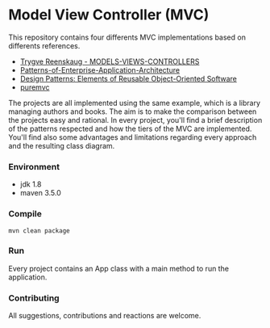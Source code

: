 
# Model View Controller (MVC)

This repository contains four differents MVC implementations based on differents references. 

* [Trygve Reenskaug - MODELS-VIEWS-CONTROLLERS](https://github.com/isabiq/mvc/tree/master/Trygve-Reenskaug-1979-12-10-MVC)
* [Patterns-of-Enterprise-Application-Architecture](https://github.com/isabiq/mvc/tree/master/MVC-Patterns-of-Enterprise-Application-Architecture)
* [Design Patterns: Elements of Reusable Object-Oriented Software](https://github.com/isabiq/mvc/tree/master/Gang-of-Four-MVC)
* [puremvc](https://github.com/isabiq/mvc/tree/master/puremvc-example)

The projects are all implemented using the same example, which is a library managing authors and books. The aim is to make the comparison between the projects easy and rational. In every project, you'll find a brief description of the patterns respected and how the tiers of the MVC are implemented. You'll find also some advantages and limitations regarding every approach and the resulting class diagram.

### Environment

* jdk 1.8
* maven 3.5.0

### Compile

```
mvn clean package
```

### Run

Every project contains an App class with a main method to run the application.

### Contributing

All suggestions, contributions and reactions are welcome.


